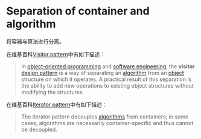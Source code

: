 # Separation of container and algorithm

将容器与算法进行分离。

在维基百科[Visitor pattern](https://en.wikipedia.org/wiki/Visitor_pattern)中有如下描述：

> In [object-oriented programming](https://en.wikipedia.org/wiki/Object-oriented_programming) and [software engineering](https://en.wikipedia.org/wiki/Software_engineering), the **visitor** [design pattern](https://en.wikipedia.org/wiki/Software_design_pattern) is a way of separating an [algorithm](https://en.wikipedia.org/wiki/Algorithm) from an [object](https://en.wikipedia.org/wiki/Object_(computer_science)) structure on which it operates. A practical result of this separation is the ability to add new operations to existing object structures without modifying the structures. 

在维基百科[Iterator pattern](https://en.wikipedia.org/wiki/Iterator_pattern)中有如下描述：

> The iterator pattern decouples [algorithms](https://en.wikipedia.org/wiki/Algorithm) from containers; in some cases, algorithms are necessarily container-specific and thus cannot be decoupled.

